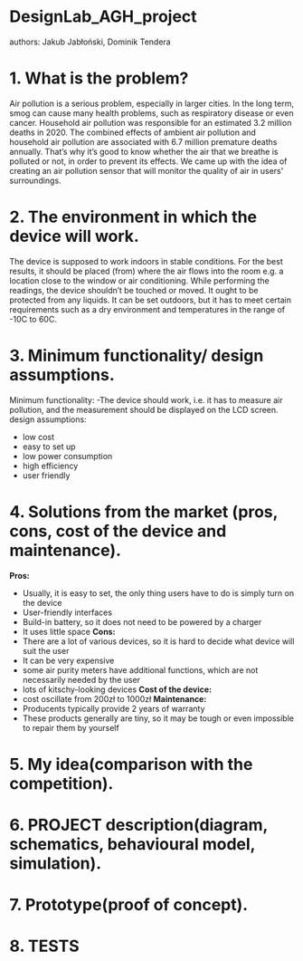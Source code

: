 # DesignLab_AGH_project
authors: Jakub Jabłoński, Dominik Tendera



# 1. What is the problem?
Air pollution is a serious problem, especially in larger cities. In the long term, smog can cause many health problems, such as respiratory disease or even cancer. Household air pollution was responsible for an estimated 3.2 million deaths in 2020. The combined effects of ambient air pollution and household air pollution are associated with 6.7 million premature deaths annually. That’s why it’s good to know whether the air that we breathe is polluted or not, in order to prevent its effects. We came up with the idea of creating an air pollution sensor that will monitor the quality of air in users' surroundings.
# 2. The environment in which the device will work.
The device is supposed to work indoors in stable conditions. For the best results, it should be placed (from) where the air flows into the room e.g. a location close to the window or air conditioning.  While performing the readings, the device shouldn’t be touched or moved. It ought to be protected from any liquids. It can be set outdoors, but it has to meet certain requirements such as a dry environment and temperatures in the range of -10C to 60C.
# 3. Minimum functionality/ design assumptions.
Minimum functionality:
-The device should work, i.e. it has to measure air pollution, and the measurement should be displayed on the LCD screen.
design assumptions:
- low cost
- easy to set up
- low power consumption
- high efficiency
- user friendly

# 4. Solutions from the market (pros, cons, cost of the device and maintenance).
**Pros:**
- Usually, it is easy to set, the only thing users have to do is simply turn on the device
- User-friendly interfaces
- Build-in battery, so it does not need to be powered by a charger
- It uses little space
**Cons:**
- There are a lot of various devices, so it is hard to decide what device will suit the user
- It can be very expensive
- some air purity meters have additional functions, which are not necessarily needed by the user
- lots of kitschy-looking devices
**Cost of the device:**
- cost oscillate from 200zł to 1000zł
**Maintenance:**
- Producents typically provide 2 years of warranty
- These products generally are tiny, so it may be tough or even impossible to repair them by yourself 

# 5. My idea(comparison with the competition).
# 6. PROJECT description(diagram, schematics, behavioural model, simulation).
# 7. Prototype(proof of concept).
# 8. TESTS
